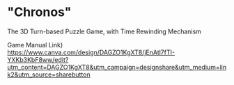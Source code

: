 # "Chronos"

The 3D Turn-based Puzzle Game, with Time Rewinding Mechanism

Game Manual Link)
https://www.canva.com/design/DAGZO1KgXT8/jEnAtl7fTI-YXKb3KbF8ww/edit?utm_content=DAGZO1KgXT8&utm_campaign=designshare&utm_medium=link2&utm_source=sharebutton
